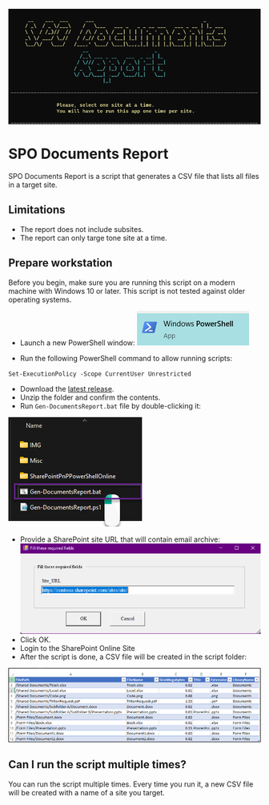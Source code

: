 ![](IMG/Welcome.png)
# SPO Documents Report
SPO Documents Report is a script that generates a CSV file that lists all files in a target site.

## Limitations
- The report does not include subsites.
- The report can only targe tone site at a time.

## Prepare workstation
Before you begin, make sure you are running this script on a modern machine with Windows 10 or later. This script is not tested against older operating systems.

- Launch a new PowerShell window:
![](IMG/PowerShell.png)

- Run the following PowerShell command to allow running scripts:

```
Set-ExecutionPolicy -Scope CurrentUser Unrestricted
```

- Download the [latest release](https://github.com/Zerg00s/spo-documents-report/releases).
- Unzip the folder and confirm the contents.
- Run `Gen-DocumentsReport.bat` file by double-clicking it:

![](IMG/Files.png)

- Provide a SharePoint site URL that will contain email archive:
![](IMG/Example.png)
- Click OK.
- Login to the SharePoint Online Site
- After the script is done, a CSV file will be created in the script folder:

![](IMG/Sample.png)


## Can I run the script multiple times?
You can run the script multiple times. Every time you run it, a new CSV file will be created with a name of a site you target.